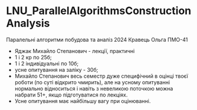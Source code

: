 # LNU_ParallelAlgorithmsConstructionAnalysis
Паралельні алгоритми побудова та аналіз 2024 Кравець Ольга ПМО-41
- Яджак Михайло Степанович - лекції, практичні
- 1 і 2 кр по 25б;
- 1 і 2 індивідуальні по 10б;
- усне опитування на заліку - 30б;
- Михайло Степанович весь семестр дуже специфічний в оцінці твоєї роботи (по суті відкрито чмирить), але на усному опитуванні нормально відноситься і навіть з невеликою поточкою можна набрати 51+, якщо підготуватися по лекціях.
- Усне опитування має найбільшу вагу при оцінюванні.
